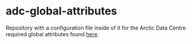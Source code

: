 # adc-global-attributes
Repository with a configuration file inside of it for the Arctic Data Centre required global attributes found [here](https://adc.met.no/node/4).
